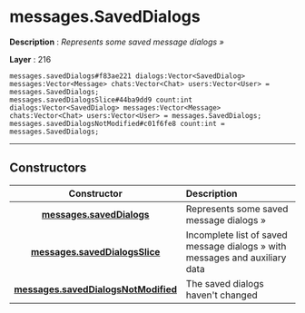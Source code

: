 # messages.SavedDialogs

**Description** : *Represents some saved message dialogs &raquo;*

**Layer** : 216

```tl
messages.savedDialogs#f83ae221 dialogs:Vector<SavedDialog> messages:Vector<Message> chats:Vector<Chat> users:Vector<User> = messages.SavedDialogs;
messages.savedDialogsSlice#44ba9dd9 count:int dialogs:Vector<SavedDialog> messages:Vector<Message> chats:Vector<Chat> users:Vector<User> = messages.SavedDialogs;
messages.savedDialogsNotModified#c01f6fe8 count:int = messages.SavedDialogs;
```

---

## Constructors

| Constructor | Description |
| :---: | :--- |
| [**messages.savedDialogs**](constructor/messages.savedDialogs) | Represents some saved message dialogs » |
| [**messages.savedDialogsSlice**](constructor/messages.savedDialogsSlice) | Incomplete list of saved message dialogs » with messages and auxiliary data |
| [**messages.savedDialogsNotModified**](constructor/messages.savedDialogsNotModified) | The saved dialogs haven't changed |